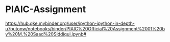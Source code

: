# PIAIC-Assignment
https://hub.gke.mybinder.org/user/ipython-ipython-in-depth-u7putonw/notebooks/binder/PIAIC%20Official%20Assignment%2001%20by%20M.%20Saad%20Siddiqui.ipynb#

